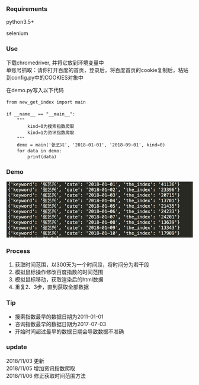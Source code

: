 ### Requirements
python3.5+
  
selenium  

### Use
下载chromedriver, 并将它放到环境变量中  
单账号抓取：请你打开百度的首页，登录后，将百度首页的cookie复制后，粘贴到config.py中的COOKIES对象中  
  
在demo.py写入以下代码    
```
from new_get_index import main

if __name__ == "__main__":
    """
        kind=0为搜索指数爬取   
        kind=1为资讯指数爬取
    """
    demo = main('张艺兴', '2018-01-01', '2018-09-01', kind=0)
    for data in demo:
        print(data)
```
  
### Demo
![image](https://github.com/longxiaofei/markdown_img/blob/master/spider-baiduindex/bbb.png?raw=true)
  
### Process
1. 获取时间范围，以300天为一个时间段，将时间分为若干段
2. 模拟鼠标操作修改百度指数的时间范围
3. 模拟鼠标移动，获取渲染后的html数据
4. 重复2、3步，直到获取全部数据
  
### Tip
- 搜索指数最早的数据日期为2011-01-01
- 咨询指数最早的数据日期为2017-07-03
- 开始时间超过最早的数据日期会导致数据不准确  
  
### update
2018/11/03 更新  
2018/11/05 增加资讯指数爬取  
2018/11/06 修正获取时间范围方法

